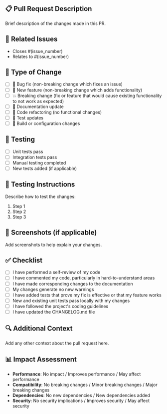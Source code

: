 ## 📋 Pull Request Description
Brief description of the changes made in this PR.

## 🎯 Related Issues
- Closes #(issue_number)
- Relates to #(issue_number)

## 🔄 Type of Change
- [ ] 🐛 Bug fix (non-breaking change which fixes an issue)
- [ ] 🚀 New feature (non-breaking change which adds functionality)
- [ ] 💥 Breaking change (fix or feature that would cause existing functionality to not work as expected)
- [ ] 📖 Documentation update
- [ ] 🧹 Code refactoring (no functional changes)
- [ ] 🧪 Test updates
- [ ] 🔧 Build or configuration changes

## 🧪 Testing
- [ ] Unit tests pass
- [ ] Integration tests pass
- [ ] Manual testing completed
- [ ] New tests added (if applicable)

## 📝 Testing Instructions
Describe how to test the changes:
1. Step 1
2. Step 2
3. Step 3

## 📸 Screenshots (if applicable)
Add screenshots to help explain your changes.

## ✅ Checklist
- [ ] I have performed a self-review of my code
- [ ] I have commented my code, particularly in hard-to-understand areas
- [ ] I have made corresponding changes to the documentation
- [ ] My changes generate no new warnings
- [ ] I have added tests that prove my fix is effective or that my feature works
- [ ] New and existing unit tests pass locally with my changes
- [ ] I have followed the project's coding guidelines
- [ ] I have updated the CHANGELOG.md file

## 🔍 Additional Context
Add any other context about the pull request here.

## 📊 Impact Assessment
- **Performance**: No impact / Improves performance / May affect performance
- **Compatibility**: No breaking changes / Minor breaking changes / Major breaking changes
- **Dependencies**: No new dependencies / New dependencies added
- **Security**: No security implications / Improves security / May affect security
